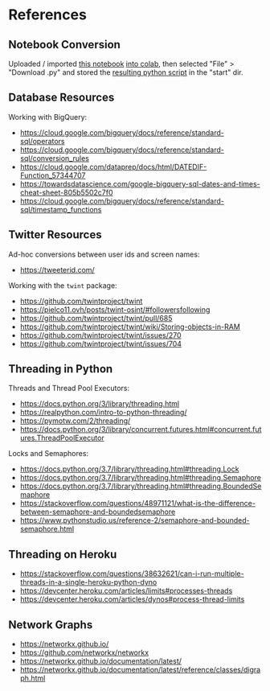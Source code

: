 # References

## Notebook Conversion

Uploaded / imported [this notebook](/start/follower_network_collector.ipynb) [into colab](https://colab.research.google.com/drive/1T0ED71rbhiNF8HG-769aBqA0zZAJodcd), then selected "File" > "Download .py" and stored the [resulting python script](/start/follower_network_collector.py) in the "start" dir.

## Database Resources

Working with BigQuery:

  + https://cloud.google.com/bigquery/docs/reference/standard-sql/operators
  + https://cloud.google.com/bigquery/docs/reference/standard-sql/conversion_rules
  + https://cloud.google.com/dataprep/docs/html/DATEDIF-Function_57344707
  + https://towardsdatascience.com/google-bigquery-sql-dates-and-times-cheat-sheet-805b5502c7f0
  + https://cloud.google.com/bigquery/docs/reference/standard-sql/timestamp_functions

## Twitter Resources

Ad-hoc conversions between user ids and screen names:
  + https://tweeterid.com/

Working with the `twint` package:
  + https://github.com/twintproject/twint
  + https://pielco11.ovh/posts/twint-osint/#followersfollowing
  + https://github.com/twintproject/twint/pull/685
  + https://github.com/twintproject/twint/wiki/Storing-objects-in-RAM
  + https://github.com/twintproject/twint/issues/270
  + https://github.com/twintproject/twint/issues/704

## Threading in Python

Threads and Thread Pool Executors:

  + https://docs.python.org/3/library/threading.html
  + https://realpython.com/intro-to-python-threading/
  + https://pymotw.com/2/threading/
  + https://docs.python.org/3/library/concurrent.futures.html#concurrent.futures.ThreadPoolExecutor

Locks and Semaphores:

  + https://docs.python.org/3.7/library/threading.html#threading.Lock
  + https://docs.python.org/3.7/library/threading.html#threading.Semaphore
  + https://docs.python.org/3.7/library/threading.html#threading.BoundedSemaphore
  + https://stackoverflow.com/questions/48971121/what-is-the-difference-between-semaphore-and-boundedsemaphore
  + https://www.pythonstudio.us/reference-2/semaphore-and-bounded-semaphore.html

## Threading on Heroku

  + https://stackoverflow.com/questions/38632621/can-i-run-multiple-threads-in-a-single-heroku-python-dyno
  + https://devcenter.heroku.com/articles/limits#processes-threads
  + https://devcenter.heroku.com/articles/dynos#process-thread-limits

## Network Graphs

  + https://networkx.github.io/
  + https://github.com/networkx/networkx
  + https://networkx.github.io/documentation/latest/
  + https://networkx.github.io/documentation/latest/reference/classes/digraph.html
